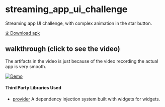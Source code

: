 # streaming_app_ui_challenge

Streaming app UI challenge, with complex animation in the star button.

[⤓ Download apk](repo_assets/app-release.apk?raw=true)

## walkthrough (click to see the video)
The artifacts in the video is just because of the video recording the actual app is very smooth.

[![Demo](repo_assets/steaming_app_show_case.gif?raw=true)](https://youtu.be/OZvJswfIh4s)


#### Third Party Libraries Used

  * [provider][1] A dependency injection system built with widgets for widgets.

[1]: https://pub.dev/packages/provider
